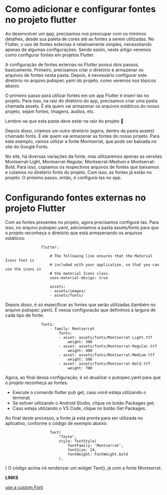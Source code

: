 # Como adicionar e configurar fontes no projeto flutter

Ao desenvolver um app, precisamos nos preocupar com os mínimos detalhes, desde sua paleta de cores até as fontes a serem utilizadas. No Flutter, o uso de fontes externas é relativamente simples, necessitando apenas de algumas configurações. Sendo assim, neste artigo veremos como configurar fontes em projetos Flutter.

A configuração de fontes externas no Flutter possui dois passos, basicamente. Primeiro, precisamos criar o diretório e armazenar os arquivos de fontes nesta pasta. Depois, é necessário configurar este diretório no arquivo pubspec.yaml do projeto, como veremos nos tópicos abaixo.

O primeiro passo para utilizar fontes em um app Flutter é inserí-las no projeto. Para isso, na raiz do diretório do app, precisamos criar uma pasta chamada assets. É ela quem vai armazenar os arquivos estáticos do nosso projeto, sejam fontes, imagens, áudios, etc.

Lembre-se que esta pasta deve estar na raiz do projeto 🙂

Depois disso, criamos um outro diretório (agora, dentro da pasta assets) chamado fonts. É ele quem vai armazenar as fontes do nosso projeto. Para este exemplo, vamos utilizar a fonte Montserrat, que pode ser baixada no site do Google Fonts.

No site, há diversas variações da fonte, mas utilizaremos apenas as versões Montserrat-Light, Montserrat-Regular, Montserrat-Medium e Montserrat-Bold. Para isso, copiamos os respectivos arquivos de fontes que baixamos e colamos no diretório fonts do projeto.
Com isso, as fontes já estão no projeto. O próximo passo, então, é configurá-las no app.

# Configurando fontes externas no projeto Flutter
Com as fontes presentes no projeto, agora precisamos configurá-las. Para isso, no arquivo pubspec.yaml, adicionamos a pasta assets/fonts para que o projeto reconheça o diretório que está armazenando os arquivos estáticos:

                    flutter:

                        # The following line ensures that the Material Icons font is
                        # included with your application, so that you can use the icons in
                        # the material Icons class.
                        uses-material-design: true

                        assets:
                        - assets/images/
                        - assets/fonts/

Depois disso, é só especificar as fontes que serão utilizadas (também no arquivo pubspec.yaml). É nessa configuração que definimos a largura de cada tipo de fonte:

                    fonts:
                        - family: Montserrat
                            fonts:
                            - asset: assets/fonts/Montserrat-Light.ttf
                                weight: 300
                            - asset: assets/fonts/Montserrat-Regular.ttf
                                weight: 400
                            - asset: assets/fonts/Montserrat-Medium.ttf
                                weight: 500
                            - asset: assets/fonts/Montserrat-Bold.ttf
                                weight: 700

Agora, ao final dessa configuração, é só atualizar o pubspec.yaml para que o projeto reconheça as fontes:

* Execute o comando flutter pub get, caso você esteja utilizando o terminal;
* Se estiver utilizando o Android Studio, clique no botão Packages get;
* Caso esteja utilizando o VS Code, clique no botão Get Packages.

Ao final deste processo, a fonte já está pronta para ser utilizada no aplicativo, conforme o código de exemplo abaixo:

                        Text(
                            "Teste",
                            style: TextStyle(
                                fontFamily: 'Montserrat',
                                fontSize: 24,
                                fontWeight: FontWeight.bold
                            ),
)
O código acima irá renderizar um widget Text(), já com a fonte Montserrat.


**LINKS**

[use a custom Font](https://flutter.dev/docs/cookbook/design/fonts)